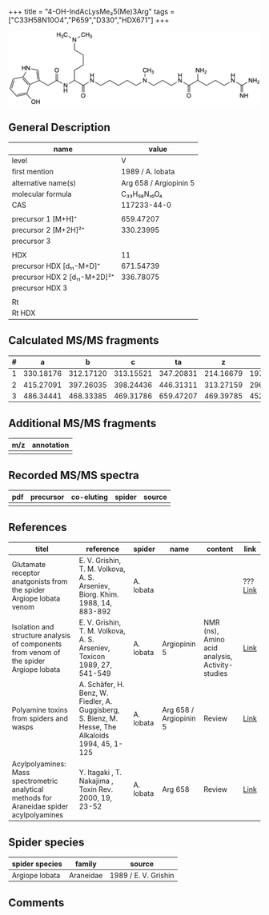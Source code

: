 +++
title = "4-OH-IndAcLysMe₂5(Me)3Arg"
tags = ["C33H58N10O4","P659","D330","HDX671"]
+++

![](/img/4-OH-IndAcLysMe25(Me)3Arg.png)

## General Description

| name                         | value                  |
|------------------------------|------------------------|
| level                        | V                      |
| first mention                | 1989 / A. lobata       |
| alternative name(s)          | Arg 658 / Argiopinin 5 |
| molecular formula            | C₃₃H₅₈N₁₀O₄            |
| CAS                          | 117233-44-0            |
|                              |                        |
| precursor 1 [M+H]⁺           | 659.47207              |
| precursor 2 [M+2H]²⁺         | 330.23995              |
| precursor 3                  |                        |
|                              |                        |
| HDX                          | 11                     |
| precursor HDX   [d₁₁-M+D]⁺   | 671.54739              |
| precursor HDX 2 [d₁₁-M+2D]²⁺ | 336.78075              |
| precursor HDX 3              |                        |
|                              |                        |
| Rt                           |                        |
| Rt HDX                       |                        |

## Calculated MS/MS fragments

| # | a         | b         | c         | ta        | z         | y         | tz        |
|---|-----------|-----------|-----------|-----------|-----------|-----------|-----------|
| 1 | 330.18176 | 312.17120 | 313.15521 | 347.20831 | 214.16679 | 197.14024 | 245.20899 |
| 2 | 415.27091 | 397.26035 | 398.24436 | 446.31311 | 313.27159 | 296.24504 | 330.29814 |
| 3 | 486.34441 | 468.33385 | 469.31786 | 659.47207 | 469.39785 | 452.37130 | 486.42440 |

## Additional MS/MS fragments

| m/z       | annotation |
|-----------|------------|
|           |            |

## Recorded MS/MS spectra

| pdf | precursor | co-eluting | spider    | source                              |
|-----|-----------|------------|-----------|-------------------------------------|
|     |           |            |           |                                     |

## References

| titel                                                                                     | reference                                                                                         | spider    | name                   | content                                         | link                                                                        |
|-------------------------------------------------------------------------------------------|---------------------------------------------------------------------------------------------------|-----------|------------------------|-------------------------------------------------|-----------------------------------------------------------------------------|
| Glutamate receptor anatgonists from the spider Argiope lobata venom                       | E. V. Grishin, T. M. Volkova, A. S. Arseniev, Biorg. Khim. 1988, 14, 883-892                      | A. lobata |                        |                                                 | ??? [Link]()                                                                |
| Isolation and structure analysis of components from venom of the spider Argiope lobata    | E. V. Grishin, T. M. Volkova, A. S. Arseniev, Toxicon 1989, 27, 541-549                           | A. lobata | Argiopinin 5           | NMR (ns), Amino acid analysis, Activity-studies | [Link](https://www.sciencedirect.com/science/article/pii/0041010189901153)  |
| Polyamine toxins from spiders and wasps                                                   | A. Schäfer, H. Benz, W. Fiedler, A. Guggisberg, S. Bienz, M. Hesse, The Alkaloids 1994, 45, 1-125 | A. lobata | Arg 658 / Argiopinin 5 | Review                                          | [Link](https://www.sciencedirect.com/science/article/pii/S009995980860276X) |
| Acylpolyamines: Mass spectrometric analytical methods for Araneidae spider acylpolyamines | Y. Itagaki , T. Nakajima , Toxin Rev. 2000, 19, 23-52                                             | A. lobata | Arg 658                | Review                                          | [Link](https://www.tandfonline.com/doi/abs/10.1081/TXR-100100314)           | 

## Spider species

| spider species | family    | source               |
|----------------|-----------|----------------------|
| Argiope lobata | Araneidae | 1989 / E. V. Grishin |

## Comments